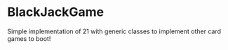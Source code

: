 # BlackJackGame
Simple implementation of 21 with generic classes to implement other card games to boot!
